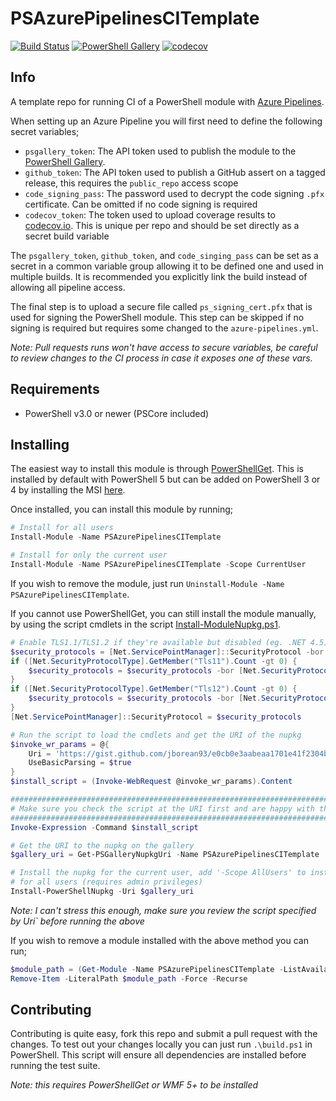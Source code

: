 # PSAzurePipelinesCITemplate

[![Build Status](https://dev.azure.com/jborean93/jborean93/_apis/build/status/jborean93.PSAzurePipelinesCITemplate?branchName=master)](https://dev.azure.com/jborean93/jborean93/_build/latest?definitionId=1&branchName=master)
[![PowerShell Gallery](https://img.shields.io/powershellgallery/dt/PSAzurePipelinesCITemplate.svg)](https://www.powershellgallery.com/packages/PSAzurePipelinesCITemplate)
[![codecov](https://codecov.io/gh/jborean93/PSAzurePipelinesCITemplate/branch/master/graph/badge.svg)](https://codecov.io/gh/jborean93/PSAzurePipelinesCITemplate)


## Info

A template repo for running CI of a PowerShell module with
[Azure Pipelines](https://azure.microsoft.com/en-us/services/devops/pipelines/).

When setting up an Azure Pipeline you will first need to define the following
secret variables;

* `psgallery_token`: The API token used to publish the module to the [PowerShell Gallery](https://www.powershellgallery.com).
* `github_token`: The API token used to publish a GitHub assert on a tagged release, this requires the `public_repo` access scope
* `code_signing_pass`: The password used to decrypt the code signing `.pfx` certificate. Can be omitted if no code signing is required
* `codecov_token`: The token used to upload coverage results to [codecov.io](https://codecov.io). This is unique per repo and should be set directly as a secret build variable

The `psgallery_token`, `github_token`, and `code_singing_pass` can be set as a
secret in a common variable group allowing it to be defined one and used in
multiple builds. It is recommended you explicitly link the build instead of
allowing all pipeline access.

The final step is to upload a secure file called `ps_signing_cert.pfx` that is
used for signing the PowerShell module. This step can be skipped if no signing
is required but requires some changed to the `azure-pipelines.yml`.

_Note: Pull requests runs won't have access to secure variables, be careful to review changes to the CI process in case it exposes one of these vars._


## Requirements

* PowerShell v3.0 or newer (PSCore included)


## Installing

The easiest way to install this module is through
[PowerShellGet](https://docs.microsoft.com/en-us/powershell/gallery/overview).
This is installed by default with PowerShell 5 but can be added on PowerShell
3 or 4 by installing the MSI [here](https://www.microsoft.com/en-us/download/details.aspx?id=51451).

Once installed, you can install this module by running;

```powershell
# Install for all users
Install-Module -Name PSAzurePipelinesCITemplate

# Install for only the current user
Install-Module -Name PSAzurePipelinesCITemplate -Scope CurrentUser
```

If you wish to remove the module, just run
`Uninstall-Module -Name PSAzurePipelinesCITemplate`.

If you cannot use PowerShellGet, you can still install the module manually,
by using the script cmdlets in the script [Install-ModuleNupkg.ps1](https://gist.github.com/jborean93/e0cb0e3aabeaa1701e41f2304b023366).

```powershell
# Enable TLS1.1/TLS1.2 if they're available but disabled (eg. .NET 4.5)
$security_protocols = [Net.ServicePointManager]::SecurityProtocol -bor [Net.SecurityProtocolType]::SystemDefault
if ([Net.SecurityProtocolType].GetMember("Tls11").Count -gt 0) {
    $security_protocols = $security_protocols -bor [Net.SecurityProtocolType]::Tls11
}
if ([Net.SecurityProtocolType].GetMember("Tls12").Count -gt 0) {
    $security_protocols = $security_protocols -bor [Net.SecurityProtocolType]::Tls12
}
[Net.ServicePointManager]::SecurityProtocol = $security_protocols

# Run the script to load the cmdlets and get the URI of the nupkg
$invoke_wr_params = @{
    Uri = 'https://gist.github.com/jborean93/e0cb0e3aabeaa1701e41f2304b023366/raw/Install-ModuleNupkg.ps1'
    UseBasicParsing = $true
}
$install_script = (Invoke-WebRequest @invoke_wr_params).Content

################################################################################################
# Make sure you check the script at the URI first and are happy with the script before running #
################################################################################################
Invoke-Expression -Command $install_script

# Get the URI to the nupkg on the gallery
$gallery_uri = Get-PSGalleryNupkgUri -Name PSAzurePipelinesCITemplate

# Install the nupkg for the current user, add '-Scope AllUsers' to install
# for all users (requires admin privileges)
Install-PowerShellNupkg -Uri $gallery_uri
```

_Note: I can't stress this enough, make sure you review the script specified by Uri` before running the above_

If you wish to remove a module installed with the above method you can run;

```powershell
$module_path = (Get-Module -Name PSAzurePipelinesCITemplate -ListAvailable).ModuleBase
Remove-Item -LiteralPath $module_path -Force -Recurse
```


## Contributing

Contributing is quite easy, fork this repo and submit a pull request with the
changes. To test out your changes locally you can just run `.\build.ps1` in
PowerShell. This script will ensure all dependencies are installed before
running the test suite.

_Note: this requires PowerShellGet or WMF 5+ to be installed_
